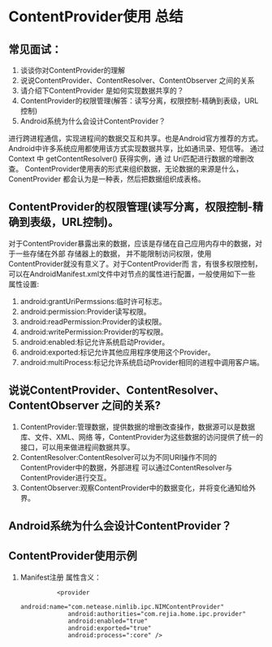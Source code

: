 # ContentProvider使用 总结

## 常见面试：

1. 谈谈你对ContentProvider的理解
2. 说说ContentProvider、ContentResolver、ContentObserver 之间的关系
3. 请介绍下ContentProvider 是如何实现数据共享的？
4. ContentProvider的权限管理(解答：读写分离，权限控制-精确到表级，URL控制)
5. Android系统为什么会设计ContentProvider？


进行跨进程通信，实现进程间的数据交互和共享。也是Android官方推荐的方式。Android中许多系统应用都使用该方式实现数据共享，比如通讯录、短信等。
通过Context 中 getContentResolver() 获得实例，通 过 Uri匹配进行数据的增删改查。
ContentProvider使用表的形式来组织数据，无论数据的来源是什么， ConentProvider 都会认为是一种表，然后把数据组织成表格。


## ContentProvider的权限管理(读写分离，权限控制-精确到表级，URL控制)。

对于ContentProvider暴露出来的数据，应该是存储在自己应用内存中的数据，对于一些存储在外部 存储器上的数据，
并不能限制访问权限，使用ContentProvider就没有意义了。对于ContentProvider而 言，有很多权限控制，
可以在AndroidManifest.xml文件中对节点的属性进行配置，一般使用如下一些 属性设置:

1. android:grantUriPermssions:临时许可标志。
2. android:permission:Provider读写权限。 
3. android:readPermission:Provider的读权限。 
4. android:writePermission:Provider的写权限。 
5. android:enabled:标记允许系统启动Provider。 
6. android:exported:标记允许其他应用程序使用这个Provider。 
7. android:multiProcess:标记允许系统启动Provider相同的进程中调用客户端。

## 说说ContentProvider、ContentResolver、ContentObserver 之间的关系?
1. ContentProvider:管理数据，提供数据的增删改查操作，数据源可以是数据库、文件、XML、网络 等，ContentProvider为这些数据的访问提供了统一的接口，可以用来做进程间数据共享。
2. ContentResolver:ContentResolver可以为不同URI操作不同的ContentProvider中的数据，外部进程 可以通过ContentResolver与ContentProvider进行交互。
3. ContentObserver:观察ContentProvider中的数据变化，并将变化通知给外界。

## Android系统为什么会设计ContentProvider？





## ContentProvider使用示例

1. Manifest注册 属性含义：

        
                 <provider
                    android:name="com.netease.nimlib.ipc.NIMContentProvider"
                    android:authorities="com.rejia.home.ipc.provider"
                    android:enabled="true"
                    android:exported="true" 
                    android:process=":core" />

